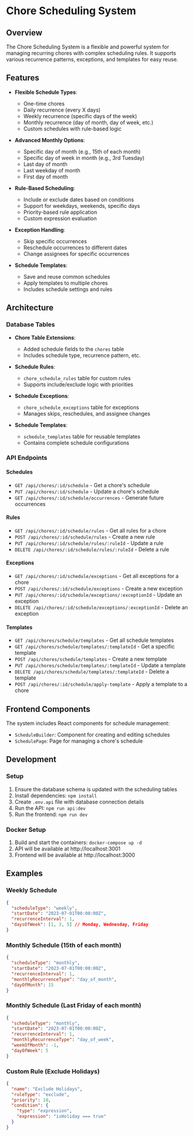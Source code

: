 # Chore Scheduling System

## Overview

The Chore Scheduling System is a flexible and powerful system for managing recurring chores with complex scheduling rules. It supports various recurrence patterns, exceptions, and templates for easy reuse.

## Features

- **Flexible Schedule Types**:
  - One-time chores
  - Daily recurrence (every X days)
  - Weekly recurrence (specific days of the week)
  - Monthly recurrence (day of month, day of week, etc.)
  - Custom schedules with rule-based logic

- **Advanced Monthly Options**:
  - Specific day of month (e.g., 15th of each month)
  - Specific day of week in month (e.g., 3rd Tuesday)
  - Last day of month
  - Last weekday of month
  - First day of month

- **Rule-Based Scheduling**:
  - Include or exclude dates based on conditions
  - Support for weekdays, weekends, specific days
  - Priority-based rule application
  - Custom expression evaluation

- **Exception Handling**:
  - Skip specific occurrences
  - Reschedule occurrences to different dates
  - Change assignees for specific occurrences

- **Schedule Templates**:
  - Save and reuse common schedules
  - Apply templates to multiple chores
  - Includes schedule settings and rules

## Architecture

### Database Tables

- **Chore Table Extensions**:
  - Added schedule fields to the `chores` table
  - Includes schedule type, recurrence pattern, etc.

- **Schedule Rules**:
  - `chore_schedule_rules` table for custom rules
  - Supports include/exclude logic with priorities

- **Schedule Exceptions**:
  - `chore_schedule_exceptions` table for exceptions
  - Manages skips, reschedules, and assignee changes

- **Schedule Templates**:
  - `schedule_templates` table for reusable templates
  - Contains complete schedule configurations

### API Endpoints

#### Schedules

- `GET /api/chores/:id/schedule` - Get a chore's schedule
- `PUT /api/chores/:id/schedule` - Update a chore's schedule
- `GET /api/chores/:id/schedule/occurrences` - Generate future occurrences

#### Rules

- `GET /api/chores/:id/schedule/rules` - Get all rules for a chore
- `POST /api/chores/:id/schedule/rules` - Create a new rule
- `PUT /api/chores/:id/schedule/rules/:ruleId` - Update a rule
- `DELETE /api/chores/:id/schedule/rules/:ruleId` - Delete a rule

#### Exceptions

- `GET /api/chores/:id/schedule/exceptions` - Get all exceptions for a chore
- `POST /api/chores/:id/schedule/exceptions` - Create a new exception
- `PUT /api/chores/:id/schedule/exceptions/:exceptionId` - Update an exception
- `DELETE /api/chores/:id/schedule/exceptions/:exceptionId` - Delete an exception

#### Templates

- `GET /api/chores/schedule/templates` - Get all schedule templates
- `GET /api/chores/schedule/templates/:templateId` - Get a specific template
- `POST /api/chores/schedule/templates` - Create a new template
- `PUT /api/chores/schedule/templates/:templateId` - Update a template
- `DELETE /api/chores/schedule/templates/:templateId` - Delete a template
- `POST /api/chores/:id/schedule/apply-template` - Apply a template to a chore

## Frontend Components

The system includes React components for schedule management:

- `ScheduleBuilder`: Component for creating and editing schedules
- `SchedulePage`: Page for managing a chore's schedule

## Development

### Setup

1. Ensure the database schema is updated with the scheduling tables
2. Install dependencies: `npm install`
3. Create `.env.api` file with database connection details
4. Run the API: `npm run api:dev`
5. Run the frontend: `npm run dev`

### Docker Setup

1. Build and start the containers: `docker-compose up -d`
2. API will be available at http://localhost:3001
3. Frontend will be available at http://localhost:3000

## Examples

### Weekly Schedule

```json
{
  "scheduleType": "weekly",
  "startDate": "2023-07-01T00:00:00Z",
  "recurrenceInterval": 1,
  "daysOfWeek": [1, 3, 5] // Monday, Wednesday, Friday
}
```

### Monthly Schedule (15th of each month)

```json
{
  "scheduleType": "monthly",
  "startDate": "2023-07-01T00:00:00Z",
  "recurrenceInterval": 1,
  "monthlyRecurrenceType": "day_of_month",
  "dayOfMonth": 15
}
```

### Monthly Schedule (Last Friday of each month)

```json
{
  "scheduleType": "monthly",
  "startDate": "2023-07-01T00:00:00Z",
  "recurrenceInterval": 1,
  "monthlyRecurrenceType": "day_of_week",
  "weekOfMonth": -1,
  "dayOfWeek": 5
}
```

### Custom Rule (Exclude Holidays)

```json
{
  "name": "Exclude Holidays",
  "ruleType": "exclude",
  "priority": 10,
  "condition": {
    "type": "expression",
    "expression": "isHoliday === true"
  }
}
```
